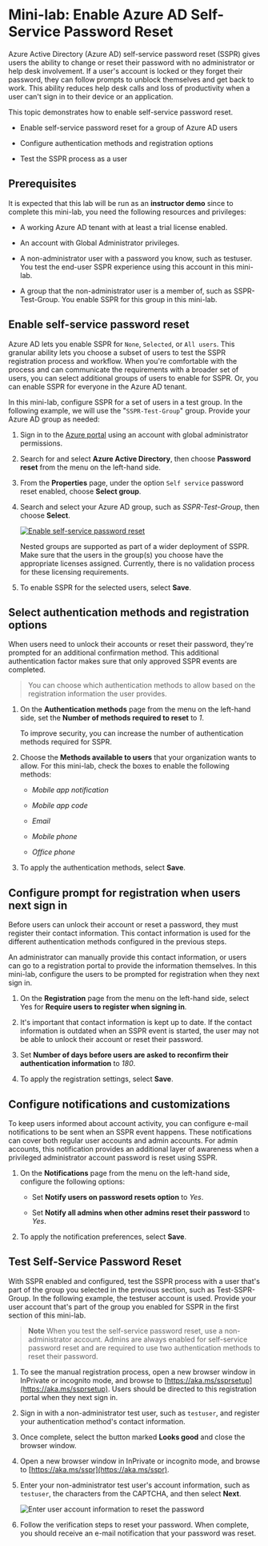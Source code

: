 # Mini-lab: Enable Azure AD Self-Service Password Reset

Azure Active Directory (Azure AD) self-service password reset (SSPR) gives users the ability to change or reset their password with no administrator or help desk involvement. If a user's account is locked or they forget their password, they can follow prompts to unblock themselves and get back to work. This ability reduces help desk calls and loss of productivity when a user can't sign in to their device or an application.

This topic demonstrates how to enable self-service password reset. 

* Enable self-service password reset for a group of Azure AD users

* Configure authentication methods and registration options

* Test the SSPR process as a user

## Prerequisites

It is expected that this lab will be run as an **instructor demo** since to complete this mini-lab, you need the following resources and privileges:

* A working Azure AD tenant with at least a trial license enabled. 

* An account with Global Administrator privileges.

* A non-administrator user with a password you know, such as testuser. You test the end-user SSPR experience using this account in this mini-lab. 

* A group that the non-administrator user is a member of, such as SSPR-Test-Group. You enable SSPR for this group in this mini-lab. 

## Enable self-service password reset

Azure AD lets you enable SSPR for `None`, `Selected`, or `All users`. This granular ability lets you choose a subset of users to test the SSPR registration process and workflow. When you're comfortable with the process and can communicate the requirements with a broader set of users, you can select additional groups of users to enable for SSPR. Or, you can enable SSPR for everyone in the Azure AD tenant.

In this mini-lab, configure SSPR for a set of users in a test group. In the following example, we will use the "`SSPR-Test-Group`" group. Provide your Azure AD group as needed:

1. Sign in to the [Azure portal](https://portal.azure.com/) using an account with global administrator permissions.

1. Search for and select **Azure Active Directory**, then choose **Password reset** from the menu on the left-hand side.

1. From the **Properties** page, under the option `Self service` password reset enabled, choose **Select group**.

1. Search and select your Azure AD group, such as *SSPR-Test-Group*, then choose **Select**.

    [![Enable self-service password reset](../../Linked_Image_Files/how_to_setup_sspr_image1.png)](https://docs.microsoft.com/en-us/azure/active-directory/authentication/media/tutorial-enable-sspr/enable-sspr-for-group.png#lightbox)

    Nested groups are supported as part of a wider deployment of SSPR. Make sure that the users in the group(s) you choose have the appropriate licenses assigned. Currently, there is no validation process for these licensing requirements.

1. To enable SSPR for the selected users, select **Save**.

## Select authentication methods and registration options

When users need to unlock their accounts or reset their password, they're prompted for an additional confirmation method. This additional authentication factor makes sure that only approved SSPR events are completed. 
    
>You can choose which authentication methods to allow based on the registration information the user provides.

1. On the **Authentication methods** page from the menu on the left-hand side, set the **Number of methods required to reset** to *1*.

    To improve security, you can increase the number of authentication methods required for SSPR.

1. Choose the **Methods available to users** that your organization wants to allow. For this mini-lab, check the boxes to enable the following methods:

    - *Mobile app notification*

    - *Mobile app code*

    - *Email*

    - *Mobile phone*

    - *Office phone*

1. To apply the authentication methods, select **Save**.

## Configure prompt for registration when users next sign in

Before users can unlock their account or reset a password, they must register their contact information. This contact information is used for the different authentication methods configured in the previous steps.

An administrator can manually provide this contact information, or users can go to a registration portal to provide the information themselves. In this mini-lab, configure the users to be prompted for registration when they next sign in.

1. On the **Registration** page from the menu on the left-hand side, select Yes for **Require users to register when signing in**.

2. It's important that contact information is kept up to date. If the contact information is outdated when an SSPR event is started, the user may not be able to unlock their account or reset their password.

1. Set **Number of days before users are asked to reconfirm their authentication information** to *180*.

1. To apply the registration settings, select **Save**.

## Configure notifications and customizations

To keep users informed about account activity, you can configure e-mail notifications to be sent when an SSPR event happens. These notifications can cover both regular user accounts and admin accounts. For admin accounts, this notification provides an additional layer of awareness when a privileged administrator account password is reset using SSPR.

1. On the **Notifications** page from the menu on the left-hand side, configure the following options:

    - Set **Notify users on password resets option** to *Yes*.

    - Set **Notify all admins when other admins reset their password** to *Yes*.

1. To apply the notification preferences, select **Save**.

## Test Self-Service Password Reset

With SSPR enabled and configured, test the SSPR process with a user that's part of the group you selected in the previous section, such as Test-SSPR-Group. In the following example, the testuser account is used. Provide your user account that's part of the group you enabled for SSPR in the first section of this mini-lab.

>**Note**
When you test the self-service password reset, use a non-administrator account. Admins are always enabled for self-service password reset and are required to use two authentication methods to reset their password.

1. To see the manual registration process, open a new browser window in InPrivate or incognito mode, and browse to [https://aka.ms/ssprsetup](https://aka.ms/ssprsetup). Users should be directed to this registration portal when they next sign in.

1. Sign in with a non-administrator test user, such as `testuser`, and register your authentication method's contact information.

1. Once complete, select the button marked **Looks good** and close the browser window.

1. Open a new browser window in InPrivate or incognito mode, and browse to [https://aka.ms/sspr](https://aka.ms/sspr).

1. Enter your non-administrator test user's account information, such as `testuser`, the characters from the CAPTCHA, and then select **Next**.

    ![Enter user account information to reset the password](../../Linked_Image_Files/how_to_setup_sspr_image2.png)

1. Follow the verification steps to reset your password. When complete, you should receive an e-mail notification that your password was reset.
